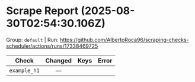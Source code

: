 # Scrape Report (2025-08-30T02:54:30.106Z)

Group: `default`  |  Run: https://github.com/AlbertoRoca96/scraping-checks-scheduler/actions/runs/17338469725

| Check | Changed | Keys | Error |
|---|:---:|:--|:--|
| `example_h1` | — |  |  |
